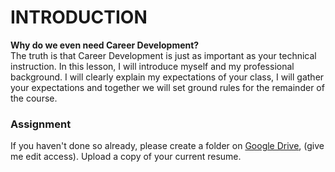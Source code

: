 # INTRODUCTION  
  
**Why do we even need Career Development?**   
The truth is that Career Development is just as important as your technical instruction. In this lesson, I will introduce myself and my professional background. I will clearly explain my expectations of your class, I will gather your expectations and together we will set ground rules for the remainder of the course.  
  
### Assignment  
If you haven't done so already, please create a folder on [Google Drive](https://drive.google.com), (give me edit access). Upload a copy of your current resume.
